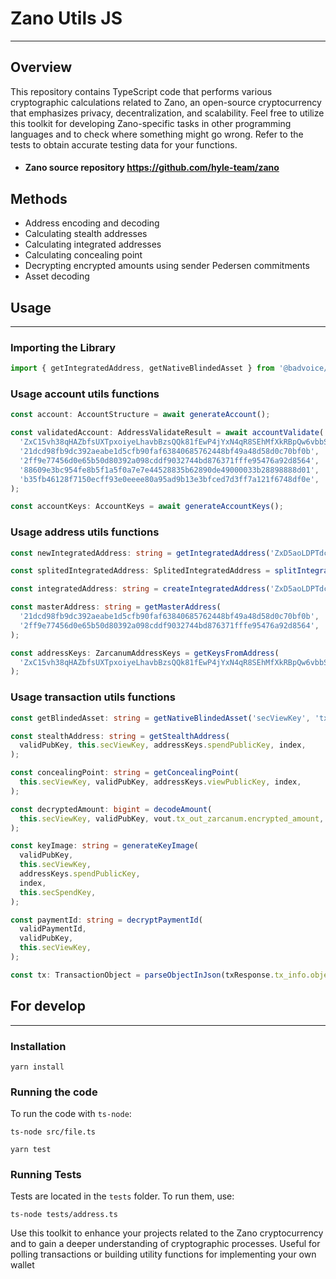 # Zano Utils JS

***

## Overview

This repository contains TypeScript code that performs various cryptographic calculations related to Zano, an open-source cryptocurrency that emphasizes privacy, decentralization,
and scalability. Feel free to utilize this toolkit for developing Zano-specific tasks in other programming languages and to check where something might go wrong. Refer to the tests
to obtain accurate testing data for your functions.

- #### Zano source repository https://github.com/hyle-team/zano

## Methods

- Address encoding and decoding
- Calculating stealth addresses
- Calculating integrated addresses
- Calculating concealing point
- Decrypting encrypted amounts using sender Pedersen commitments
- Asset decoding

## Usage

***

### Importing the Library

```typescript
import { getIntegratedAddress, getNativeBlindedAsset } from '@badvoice/zano-utils-js';
```

### Usage account utils functions

```typescript
const account: AccountStructure = await generateAccount();

const validatedAccount: AddressValidateResult = await accountValidate(
  'ZxC15vh38qHAZbfsUXTpxoiyeLhavbBzsQQk81fEwP4jYxN4qR8SEhMfXkRBpQw6vbbSEGpK2VPVPADnL6h3ZViL29Remh4oH',
  '21dcd98fb9dc392aeabe1d5cfb90faf63840685762448bf49a48d58d0c70bf0b',
  '2ff9e77456d0e65b50d80392a098cddf9032744bd876371fffe95476a92d8564',
  '88609e3bc954fe8b5f1a5f0a7e7e44528835b62890de49000033b28898888d01',
  'b35fb46128f7150ecff93e0eeee80a95ad9b13e3bfced7d3ff7a121f6748df0e',
);

const accountKeys: AccountKeys = await generateAccountKeys();

```

### Usage address utils functions

```typescript
const newIntegratedAddress: string = getIntegratedAddress('ZxD5aoLDPTdcaRx4uCpyW4XiLfEXejepAVz8cSY2fwHNEiJNu6NmpBBDLGTJzCsUvn3acCVDVDPMV8yQXdPooAp338Se7AxeH');

const splitedIntegratedAddress: SplitedIntegratedAddress = splitIntegratedAddress('iZ2Zi6RmTWwcaRx4uCpyW4XiLfEXejepAVz8cSY2fwHNEiJNu6NmpBBDLGTJzCsUvn3acCVDVDPMV8yQXdPooAp3iTr5HYBGGiL1W8xd5XfY');

const integratedAddress: string = createIntegratedAddress('ZxD5aoLDPTdcaRx4uCpyW4XiLfEXejepAVz8cSY2fwHNEiJNu6NmpBBDLGTJzCsUvn3acCVDVDPMV8yQXdPooAp338Se7AxeH', 'e87b20bf3ed13a83');

const masterAddress: string = getMasterAddress(
  '21dcd98fb9dc392aeabe1d5cfb90faf63840685762448bf49a48d58d0c70bf0b',
  '2ff9e77456d0e65b50d80392a098cddf9032744bd876371fffe95476a92d8564',
);

const addressKeys: ZarcanumAddressKeys = getKeysFromAddress(
  'ZxC15vh38qHAZbfsUXTpxoiyeLhavbBzsQQk81fEwP4jYxN4qR8SEhMfXkRBpQw6vbbSEGpK2VPVPADnL6h3ZViL29Remh4oH',
);


```

### Usage transaction utils functions

```typescript
const getBlindedAsset: string = getNativeBlindedAsset('secViewKey', 'txPubKey', 1);

const stealthAddress: string = getStealthAddress(
  validPubKey, this.secViewKey, addressKeys.spendPublicKey, index,
);

const concealingPoint: string = getConcealingPoint(
  this.secViewKey, validPubKey, addressKeys.viewPublicKey, index,
);

const decryptedAmount: bigint = decodeAmount(
  this.secViewKey, validPubKey, vout.tx_out_zarcanum.encrypted_amount, index,
);

const keyImage: string = generateKeyImage(
  validPubKey,
  this.secViewKey,
  addressKeys.spendPublicKey,
  index,
  this.secSpendKey,
);

const paymentId: string = decryptPaymentId(
  validPaymentId,
  validPubKey,
  this.secViewKey,
);

const tx: TransactionObject = parseObjectInJson(txResponse.tx_info.object_in_json);

```

## For develop

***

### Installation

```yarn install```

### Running the code

To run the code with `ts-node`:

```ts-node src/file.ts```   

```yarn test```

### Running Tests

Tests are located in the `tests` folder. To run them, use:

```ts-node tests/address.ts```

Use this toolkit to enhance your projects related to the Zano cryptocurrency and to gain a deeper understanding of cryptographic processes.
Useful for polling transactions or building utility functions for implementing your own wallet
